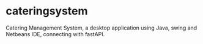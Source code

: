 # cateringsystem
Catering Management System, a desktop application using Java, swing and Netbeans IDE, connecting with fastAPI.
